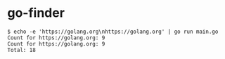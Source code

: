 # go-finder
```console
$ echo -e 'https://golang.org\nhttps://golang.org' | go run main.go
Count for https://golang.org: 9
Count for https://golang.org: 9
Total: 18
```
